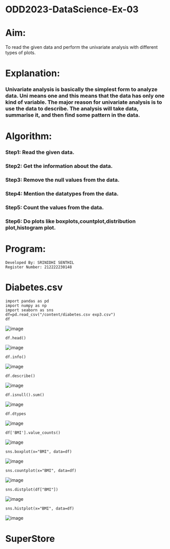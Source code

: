 # ODD2023-DataScience-Ex-03
# Aim:
To read the given data and perform the univariate analysis with different types of plots.

# Explanation:

### Univariate analysis is basically the simplest form to analyze data. Uni means one and this means that the data has only one kind of variable. The major reason for univariate analysis is to use the data to describe. The analysis will take data, summarise it, and then find some pattern in the data.

# Algorithm:
### Step1: Read the given data.
### Step2: Get the information about the data.
### Step3: Remove the null values from the data.
### Step4: Mention the datatypes from the data.
### Step5: Count the values from the data.
### Step6: Do plots like boxplots,countplot,distribution plot,histogram plot.

# Program:
```
Developed By: SRINIDHI SENTHIL
Register Number: 212222230148
```
# Diabetes.csv
```
import pandas as pd
import numpy as np
import seaborn as sns
df=pd.read_csv("/content/diabetes.csv exp3.csv")
df
```
![image](https://github.com/SRINIDHISENTHILNATHAN/ODD2023-DataScience-Ex-03/assets/121373170/0d7ec488-9360-4f1b-a769-8032144ff023)
```
df.head()
```
![image](https://github.com/SRINIDHISENTHILNATHAN/ODD2023-DataScience-Ex-03/assets/121373170/66f55ba4-5c5e-4217-b36d-0e715fe26609)
```
df.info()
```
![image](https://github.com/SRINIDHISENTHILNATHAN/ODD2023-DataScience-Ex-03/assets/121373170/3467c089-860e-46a0-9418-d528e37babd9)
```
df.describe()
```
![image](https://github.com/SRINIDHISENTHILNATHAN/ODD2023-DataScience-Ex-03/assets/121373170/209da76b-8953-463a-998d-588b4a661d5b)
```
df.isnull().sum()
```
![image](https://github.com/SRINIDHISENTHILNATHAN/ODD2023-DataScience-Ex-03/assets/121373170/898090e6-d5d4-47d1-9150-ffc4dc7693f7)
```
df.dtypes
```
![image](https://github.com/SRINIDHISENTHILNATHAN/ODD2023-DataScience-Ex-03/assets/121373170/600a1c5d-7126-4f2b-a718-650bb5e34b98)
```
df['BMI'].value_counts()
```
![image](https://github.com/SRINIDHISENTHILNATHAN/ODD2023-DataScience-Ex-03/assets/121373170/06a678c4-ca9b-4edd-a98e-f01b83003dd9)
```
sns.boxplot(x="BMI", data=df)
```
![image](https://github.com/SRINIDHISENTHILNATHAN/ODD2023-DataScience-Ex-03/assets/121373170/7328834e-aa73-4435-9a4a-15fb65479fc1)
```
sns.countplot(x="BMI", data=df)
```
![image](https://github.com/SRINIDHISENTHILNATHAN/ODD2023-DataScience-Ex-03/assets/121373170/cbf14c0c-963d-4d21-9051-9d12c9fb0db9)
```
sns.distplot(df["BMI"])
```
![image](https://github.com/SRINIDHISENTHILNATHAN/ODD2023-DataScience-Ex-03/assets/121373170/79dba318-63ba-47e6-add6-3ad115d4362d)
```
sns.histplot(x="BMI", data=df)
```
![image](https://github.com/SRINIDHISENTHILNATHAN/ODD2023-DataScience-Ex-03/assets/121373170/932a5cc7-a7c9-425c-b653-49902e1134b3)

# SuperStore

